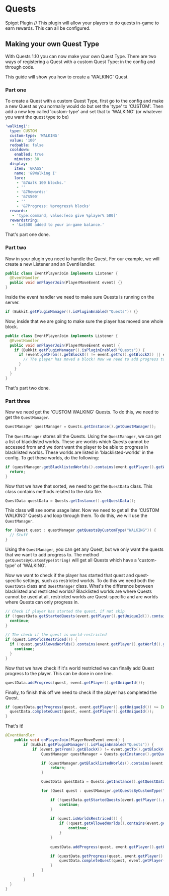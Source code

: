 # Quests
Spigot Plugin // This plugin will allow your players to do quests in-game to earn rewards. This can all be configured.

## Making your own Quest Type
With Quests 1.10 you can now make your own Quest Type. There are two ways of registering a Quest with a custom Quest Type: in the config and through code.

This guide will show you how to create a 'WALKING' Quest.

### Part one
To create a Quest with a custom Quest Type, first go to the config and make a new Quest as you normally would do but set the 'type' to 'CUSTOM'. Then add a new key called 'custom-type' and set that to 'WALKING' (or whatever you want the quest type to be)
```yaml
'walking1':
  type: CUSTOM
  custom-type: 'WALKING'
  value: '100'
  redoable: false
  cooldown:
    enabled: true
    minutes: 30
  display:
    item: 'GRASS'
    name: '&9Walking I'
    lore:
     - '&7Walk 100 blocks.'
     - ''
     - '&7Rewards:'
     - '&7$500'
     - ''
     - '&7Progress: %progress% blocks'
  rewards:
   - 'type:command, value:[eco give %player% 500]'
  rewardstring:
   - '&a$500 added to your in-game balance.'
```

That's part one done.
### Part two
Now in your plugin you need to handle the Quest. For our example, we will create a new Listener and an EventHandler.
```java
public class EventPlayerJoin implements Listener {
  @EventHandler
  public void onPlayerJoin(PlayerMoveEvent event) {}
}
```

Inside the event handler we need to make sure Quests is running on the server.
```java
if (Bukkit.getPluginManager().isPluginEnabled("Quests")) {}
```

Now, inside that we are going to make sure the player has moved one whole block.
```java
public class EventPlayerJoin implements Listener {
  @EventHandler
  public void onPlayerJoin(PlayerMoveEvent event) {
    if (Bukkit.getPluginManager().isPluginEnabled("Quests")) {
      if (event.getFrom().getBlockX() != event.getTo().getBlockX() || event.getFrom().getBlockZ() != event.getTo().getBlockZ()) {
        // The player has moved a block! Now we need to add progress to the correct quests.
      }
    }
  }
}
```

That's part two done. 
### Part three
Now we need get the 'CUSTOM WALKING' Quests. To do this, we need to get the ``QuestManager``.
```java
QuestManager questManager = Quests.getInstance().getQuestManager();
```
The ``QuestManager`` stores all the Quests. Using the ``QuestManager``, we can get a list of blacklisted worlds. These are worlds which Quests cannot be accessed from and we dont want the player to be able to progress in blacklisted worlds. These worlds are listed in 'blacklisted-worlds' in the config. To get these worlds, do the following:
```java
if (questManager.getBlacklistedWorlds().contains(event.getPlayer().getWorld().getName())) {
  return;
}
```
Now that we have that sorted, we need to get the ``QuestData`` class. This class contains methods related to the data file.
```java
QuestData questData = Quests.getInstance().getQuestData();
```
This class will see some usage later. Now we need to get all the 'CUSTOM WALKING' Quests and loop through them. To do this, we will use the ``QuestManager``.
```java
for (Quest quest : questManager.getQuestsByCustomType("WALKING")) {
  // Stuff
}
```
Using the ``QuestManager``, you can get any Quest, but we only want the quests that we want to add progress to. The method ``getQuestsByCustomType(String)`` will get all Quests which have a 'custom-type' of 'WALKING'.

Now we want to check if the player has started that quest and quest-specific settings, such as restricted worlds. To do this we need both the ``QuestData`` class and ``QuestManager`` class. What's the difference between blacklisted and restricted worlds? Blacklisted worlds are where Quests cannot be used at all, restricted worlds are Quest-specific and are worlds where Quests can only progress in. 
```java
// Check if player has started the quest, if not skip
if (!questData.getStartedQuests(event.getPlayer().getUniqueId()).contains(quest.getNameId())) {
  continue;
}
					
// The check if the quest is world-restricted
if (quest.isWorldsRestriced()) {
  if (!quest.getAllowedWorlds().contains(event.getPlayer().getWorld().getName())) {
    continue;
  }
}
```
Now that we have check if it's world restricted we can finally add Quest progress to the player. This can be done in one line.
```java
questData.addProgress(quest, event.getPlayer().getUniqueId());
```

Finally, to finish this off we need to check if the player has completed the Quest.
```java
if (questData.getProgress(quest, event.getPlayer().getUniqueId()) >= Integer.parseInt(quest.getCompletionValue())) {
  questData.completeQuest(quest, event.getPlayer().getUniqueId());
}
```
That's it!
```java
@EventHandler
	public void onPlayerJoin(PlayerMoveEvent event) {
		if (Bukkit.getPluginManager().isPluginEnabled("Quests")) {
			if (event.getFrom().getBlockX() != event.getTo().getBlockX() || event.getFrom().getBlockZ() != event.getTo().getBlockZ()) {
				QuestManager questManager = Quests.getInstance().getQuestManager();

				if (questManager.getBlacklistedWorlds().contains(event.getPlayer().getWorld().getName())) {
					return;
				}

				QuestData questData = Quests.getInstance().getQuestData();

				for (Quest quest : questManager.getQuestsByCustomType("WALKING")) {

					if (!questData.getStartedQuests(event.getPlayer().getUniqueId()).contains(quest.getNameId())) {
						continue;
					}
					
					if (quest.isWorldsRestriced()) {
						if (!quest.getAllowedWorlds().contains(event.getPlayer().getWorld().getName())) {
							continue;
						}
					}
					
					questData.addProgress(quest, event.getPlayer().getUniqueId());

					if (questData.getProgress(quest, event.getPlayer().getUniqueId()) >= Integer.parseInt(quest.getCompletionValue())) {
						questData.completeQuest(quest, event.getPlayer().getUniqueId());
					}
				}
			}
		}
  }
}	 
```
